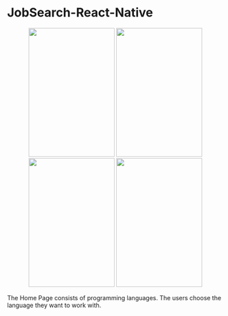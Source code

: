 # JobSearch-React-Native

<p align="center">
  <img src="https://user-images.githubusercontent.com/63063197/99631064-f432b180-2a08-11eb-9c4e-b4f524230d93.png" width="200" height="300">
  <img src="https://user-images.githubusercontent.com/63063197/99688832-3fbe7d00-2a54-11eb-8bd3-8a9ab8b83412.png" width="200" height="300">
  <img src="https://user-images.githubusercontent.com/63063197/99688842-42b96d80-2a54-11eb-8117-c1b1836586a7.png" width="200" height="300">
  <img src="https://user-images.githubusercontent.com/63063197/99688852-451bc780-2a54-11eb-87e7-10def700087e.png" width="200" height="300">
  </p>
  <p>The Home Page consists of  programming languages. The users choose the language they want to work with.</p>
  
  
  
 
  
